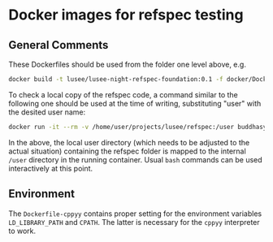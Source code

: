 # Docker images for refspec testing

## General Comments

These Dockerfiles should be used from the folder one level above, e.g.
```bash
docker build -t lusee/lusee-night-refspec-foundation:0.1 -f docker/Dockerfile-foundation
```

To check a local copy of the refspec code, a command similar to the following one should be used
at the time of writing, substituting "user" with the desited user name:

```bash
docker run -it --rm -v /home/user/projects/lusee/refspec:/user buddhasystem/lusee-night-refspec-foundation:0.1 bash
```

In the above, the local user directory (which needs to be adjusted
to the actual situation) containing the refspec folder is mapped to
the internal ```/user``` directory in the running container.
Usual ```bash``` commands can be used interactively at this point.

## Environment

The `Dockerfile-cppyy` contains proper setting for the environment variables `LD_LIBRARY_PATH`
and `CPATH`. The latter is necessary for the `cppyy` interpreter to work.

